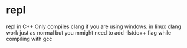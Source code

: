 # repl
repl in C++
Only compiles clang if you are using windows. in linux clang work just as normal but you mmight need to add -lstdc++ flag while compiling with gcc
